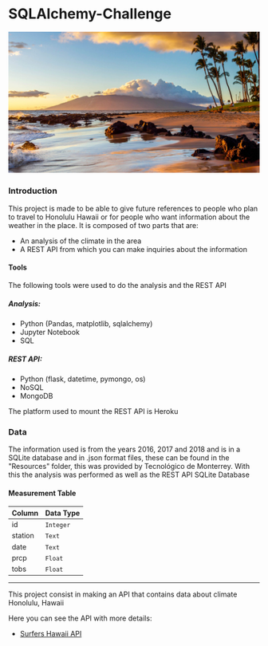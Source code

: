 # SQLAlchemy-Challenge

[![](Resources/img/hawaii.jpg)]()        

### Introduction

This project is made to be able to give future references to people who plan to travel to Honolulu Hawaii or for people who want information about the weather in the place. It is composed of two parts that are:
- An analysis of the climate in the area
- A REST API from which you can make inquiries about the information

#### Tools

The following tools were used to do the analysis and the REST API

##### Analysis:
- Python (Pandas, matplotlib, sqlalchemy)
- Jupyter Notebook
- SQL

##### REST API:
- Python (flask, datetime, pymongo, os)
- NoSQL
- MongoDB

The platform used to mount the REST API is Heroku

### Data

The information used is from the years 2016, 2017 and 2018 and is in a SQLite database and in .json format files, these can be found in the "Resources" folder, this was provided by Tecnológico de Monterrey.
With this the analysis was performed as well as the REST API
SQLite Database

#### Measurement Table


|  Column  | Data Type |
| -------- | ----------|
|    id    | `Integer` |
|  station |   `Text`  |
|   date   |   `Text`  |
|   prcp   |  `Float`  |
|   tobs   |  `Float`  |


-------------------------------
This project consist in making an API that contains data about climate Honolulu, Hawaii

Here you can see the API with more details:
- [Surfers Hawaii API](https://enr1qu319-api-hawaii-climate.herokuapp.com "API")

